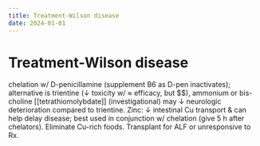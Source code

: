 ```yaml
---
title: Treatment-Wilson disease
date: 2024-01-01
---
```

# Treatment-Wilson disease

chelation w/ D-penicillamine (supplement B6 as D-pen inactivates); alternative is trientine (↓ toxicity w/ ≈ efficacy, but $$), ammonium or bis-choline [[tetrathiomolybdate]] (investigational) may ↓ neurologic deterioration compared to trientine. Zinc: ↓ intestinal Cu transport & can help delay disease; best used in conjunction w/ chelation (give 5 h after chelators). Eliminate Cu-rich foods. Transplant for ALF or unresponsive to Rx.
